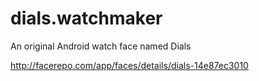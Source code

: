 # dials.watchmaker
An original Android watch face named Dials

http://facerepo.com/app/faces/details/dials-14e87ec3010
